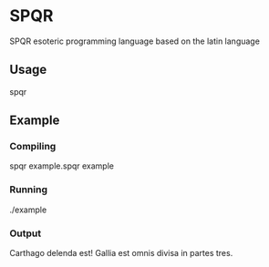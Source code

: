 # SPQR
SPQR esoteric programming language based on the latin language

## Usage

spqr <input-filename> <output-filename>

## Example

### Compiling

spqr example.spqr example

### Running

./example

### Output

Carthago delenda est!
Gallia est omnis divisa in partes tres.